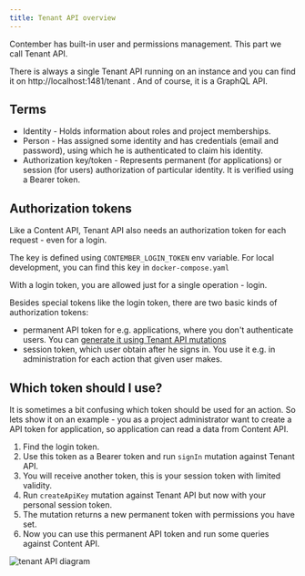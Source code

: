 ```yaml
---
title: Tenant API overview
---
```


Contember has built-in user and permissions management. This part we call Tenant API. 

There is always a single Tenant API running on an instance and you can find it on http://localhost:1481/tenant . And of course, it is a GraphQL API.

## Terms

- Identity - Holds information about roles and project memberships.
- Person - Has assigned some identity and has credentials (email and password), using which he is authenticated to claim his identity.
- Authorization key/token - Represents permanent (for applications) or session (for users) authorization of particular identity. It is verified using a Bearer token.

## Authorization tokens

Like a Content API, Tenant API also needs an authorization token for each request - even for a login. 

The key is defined using `CONTEMBER_LOGIN_TOKEN` env variable. For local development, you can find this key in `docker-compose.yaml`

With a login token, you are allowed just for a single operation - login.

Besides special tokens like the login token, there are two basic kinds of authorization tokens:
- permanent API token for e.g. applications, where you don't authenticate users. You can [generate it using Tenant API mutations](tenant/api-keys.md) 
- session token, which user obtain after he signs in. You use it e.g. in administration for each action that given user makes.

## Which token should I use?

It is sometimes a bit confusing which token should be used for an action. So lets show it on an example - you as a project administrator want to create a API token for application, so application can read a data from Content API.

1) Find the login token.
2) Use this token as a Bearer token and run `signIn` mutation against Tenant API.
3) You will receive another token, this is your session token with limited validity.
4) Run `createApiKey` mutation against Tenant API but now with your personal session token.
5) The mutation returns a new permanent token with permissions you have set.
6) Now you can use this permanent API token and run some queries against Content API.

![tenant API diagram](/assets/tenant-api.svg)

